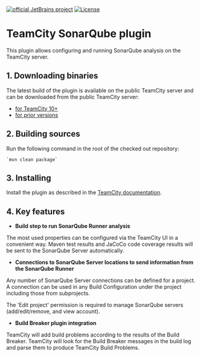 

[![official JetBrains project](http://jb.gg/badges/official.svg)](https://confluence.jetbrains.com/display/ALL/JetBrains+on+GitHub) [![License](https://img.shields.io/badge/License-Apache%202.0-blue.svg)](https://opensource.org/licenses/Apache-2.0)


 TeamCity SonarQube plugin
 ===========================

 This plugin allows configuring and running SonarQube analysis  on the TeamCity server.

## 1. Downloading binaries
 
 The latest build of the plugin is available on the public TeamCity server and can be downloaded from the public TeamCity server:
 * [for TeamCity 10+]( http://teamcity.jetbrains.com/repository/download/TeamCityPluginsByJetBrains_TeamCitySonarQubePlugin_Build100x/.lastPinned/sonar-plugin.zip)
  * [for prior versions](http://teamcity.jetbrains.com/repository/download/TeamCityPluginsByJetBrains_TeamCitySonarQubePlugin_Build/.lastPinned/sonar-plugin.zip)

 ## 2. Building sources


 Run the following command in the root of the checked out repository:
 
    `mvn clean package`

 ## 3. Installing
 
 Install the plugin as described in the [TeamCity documentation](http://confluence.jetbrains.com/display/TCDL/Installing+Additional+Plugins).


## 4. Key features

 * **Build step to run SonarQube Runner analysis**

 The most used properties can be configured via the TeamCity UI in a convenient way. Maven test results and JaCoCo code coverage results will be sent to the SonarQube Server automatically.

 * **Connections to SonarQube Server locations to send information from the SonarQube Runner**

 Any number of SonarQube Server connections can be defined for a project. A connection can be used in any Build Configuration under the project including those from subprojects.

 The 'Edit project' permission is required to manage SonarQube servers (add/edit/remove, and view account).

 * **Build Breaker plugin integration**

 TeamCity will add build problems according to the results of the Build Breaker. TeamCity will look for the Build Breaker messages in the build log and parse them to produce TeamCity Build Problems.
